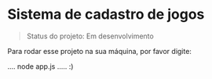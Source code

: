 <h1>Sistema de cadastro de jogos</h1>

> Status do projeto: Em desenvolvimento

Para rodar esse projeto na sua máquina, por favor digite:

....
node app.js
.....
:)